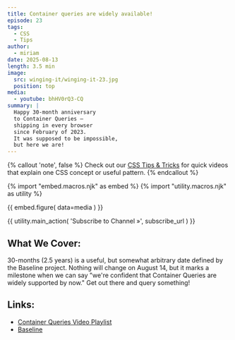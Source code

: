 ```yaml
---
title: Container queries are widely available!
episode: 23
tags:
  - CSS
  - Tips
author:
  - miriam
date: 2025-08-13
length: 3.5 min
image:
  src: winging-it/winging-it-23.jpg
  position: top
media:
  - youtube: bhHV0rQ3-CQ
summary: |
  Happy 30-month anniversary
  to Container Queries –
  shipping in every browser
  since February of 2023.
  It was supposed to be impossible,
  but here we are!
---
```


{% callout 'note', false %}
Check out our [CSS Tips & Tricks](https://www.youtube.com/playlist?list=PL4jAKUtAhpHlOm3Lfv83ZHpfdJ4zHCDyv)
for quick videos
that explain one CSS concept
or useful pattern.
{% endcallout %}

{% import "embed.macros.njk" as embed %}
{% import "utility.macros.njk" as utility %}

{{ embed.figure(
  data=media
) }}

{{ utility.main_action(
  'Subscribe to Channel »',
  subscribe_url
) }}

## What We Cover:

30-months (2.5 years) is a useful,
but somewhat arbitrary date defined
by the Baseline project.
Nothing will change on August 14,
but it marks a milestone
when we can say
"we're confident that Container Queries
are widely supported by now."
Get out there and query something!

## Links:

- [Container Queries Video Playlist](https://www.youtube.com/playlist?list=PL4jAKUtAhpHkH3DMK8JNVPDjvKljPkNVU)
- [Baseline](https://web-platform-dx.github.io/web-features/)
